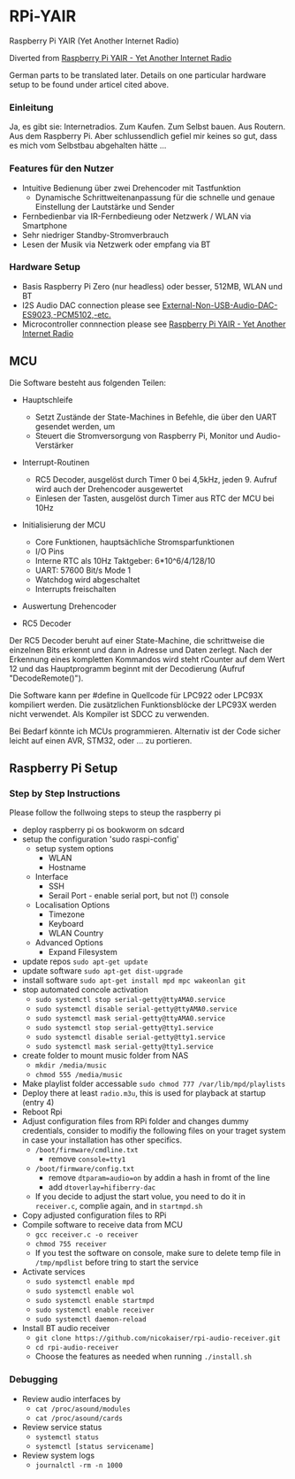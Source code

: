 # RPi-YAIR
Raspberry Pi YAIR (Yet Another Internet Radio)

Diverted from [Raspberry Pi YAIR - Yet Another Internet Radio](https://www.mikrocontroller.net/articles/Raspberry_Pi_YAIR_(Yet_Another_Internet_Radio) )

German parts to be translated later. Details on one particular hardware setup to be found under articel cited above.

### Einleitung

Ja, es gibt sie: Internetradios. Zum Kaufen. Zum Selbst bauen. Aus Routern. Aus dem Raspberry Pi. Aber schlussendlich gefiel mir keines so gut, dass es mich vom Selbstbau abgehalten hätte ...
### Features für den Nutzer

* Intuitive Bedienung über zwei Drehencoder mit Tastfunktion
  * Dynamische Schrittweitenanpassung für die schnelle und genaue Einstellung der Lautstärke und Sender
* Fernbedienbar via IR-Fernbedieung oder Netzwerk / WLAN via Smartphone
* Sehr niedriger Standby-Stromverbrauch
* Lesen der Musik via Netzwerk oder empfang via BT

### Hardware Setup

* Basis Raspberry Pi Zero (nur headless) oder besser, 512MB, WLAN und BT
* I2S Audio DAC connection please see [External-Non-USB-Audio-DAC-ES9023,-PCM5102,-etc.](https://github.com/MiczFlor/RPi-Jukebox-RFID/wiki/External-Non-USB-Audio-DAC-ES9023,-PCM5102,-etc.)
* Microcontroller connnection please see [Raspberry Pi YAIR - Yet Another Internet Radio](https://www.mikrocontroller.net/articles/Raspberry_Pi_YAIR_(Yet_Another_Internet_Radio) )

## MCU

Die Software besteht aus folgenden Teilen:

* Hauptschleife
  * Setzt Zustände der State-Machines in Befehle, die über den UART gesendet werden, um
  * Steuert die Stromversorgung von Raspberry Pi, Monitor und Audio-Verstärker

* Interrupt-Routinen
  * RC5 Decoder, ausgelöst durch Timer 0 bei 4,5kHz, jeden 9. Aufruf wird auch der Drehencoder ausgewertet
  * Einlesen der Tasten, ausgelöst durch Timer aus RTC der MCU bei 10Hz

* Initialisierung der MCU
  * Core Funktionen, hauptsächliche Stromsparfunktionen
  * I/O Pins
  * Interne RTC als 10Hz Taktgeber: 6*10^6/4/128/10
  * UART: 57600 Bit/s Mode 1
  * Watchdog wird abgeschaltet
  * Interrupts freischalten

* Auswertung Drehencoder

* RC5 Decoder

Der RC5 Decoder beruht auf einer State-Machine, die schrittweise die einzelnen Bits erkennt und dann in Adresse und Daten zerlegt. Nach der Erkennung eines kompletten Kommandos wird steht rCounter auf dem Wert 12 und das Hauptprogramm beginnt mit der Decodierung (Aufruf "DecodeRemote()").

Die Software kann per #define in Quellcode für LPC922 oder LPC93X kompiliert werden. Die zusätzlichen Funktionsblöcke der LPC93X werden nicht verwendet. Als Kompiler ist SDCC zu verwenden.

Bei Bedarf könnte ich MCUs programmieren. Alternativ ist der Code sicher leicht auf einen AVR, STM32, oder ... zu portieren. 

## Raspberry Pi Setup

### Step by Step Instructions

Please follow the follwoing steps to steup the raspberry pi

* deploy raspberry pi os bookworm on sdcard
* setup the configuration 'sudo raspi-config'
  * setup system options
    * WLAN
    * Hostname
  * Interface
    * SSH
    * Serail Port - enable serial port, but not (!) console
  * Localisation Options
    * Timezone
    * Keyboard
    * WLAN Country
  * Advanced Options
    * Expand Filesystem
* update repos `sudo apt-get update`
* update software `sudo apt-get dist-upgrade`
* install software `sudo apt-get install mpd mpc wakeonlan git`
* stop automated concole activation
  * `sudo systemctl stop serial-getty@ttyAMA0.service`
  * `sudo systemctl disable serial-getty@ttyAMA0.service`
  * `sudo systemctl mask serial-getty@ttyAMA0.service`
  * `sudo systemctl stop serial-getty@tty1.service`
  * `sudo systemctl disable serial-getty@tty1.service`
  * `sudo systemctl mask serial-getty@tty1.service`
* create folder to mount music folder from NAS
  * `mkdir /media/music`
  * `chmod 555 /media/music`
* Make playlist folder accessable `sudo chmod 777 /var/lib/mpd/playlists`
* Deploy there at least `radio.m3u`, this is used for playback at startup (entry 4)
* Reboot Rpi
* Adjust configuration files from RPi folder and changes dummy credentials, consider to modifiy the following files on your traget system in case your installation has other specifics.  
  * `/boot/firmware/cmdline.txt`
    * remove `console=tty1`
  * `/boot/firmware/config.txt`
    * remove `dtparam=audio=on` by addin a hash in fromt of the line
    * add `dtoverlay=hifiberry-dac`
  * If you decide to adjust the start volue, you need to do it in `receiver.c`, complie again, and in `startmpd.sh`
* Copy adjusted configuration files to RPi
* Compile software to receive data from MCU
  * `gcc receiver.c -o receiver`
  * `chmod 755 receiver`
  * If you test the software on console, make sure to delete temp file in `/tmp/mpdlist` before tring to start the service
* Activate services
  * `sudo systemctl enable mpd`
  * `sudo systemctl enable wol`
  * `sudo systemctl enable startmpd`
  * `sudo systemctl enable receiver`
  * `sudo systemctl daemon-reload`
* Install BT audio receiver
  * `git clone https://github.com/nicokaiser/rpi-audio-receiver.git`
  * `cd rpi-audio-receiver`
  * Choose the features as needed when running `./install.sh`
### Debugging
* Review audio interfaces by
  * `cat /proc/asound/modules`
  * `cat /proc/asound/cards`
* Review service status
  * `systemctl status`
  * `systemctl [status servicename]`
* Review system logs
  * `journalctl -rm -n 1000`
